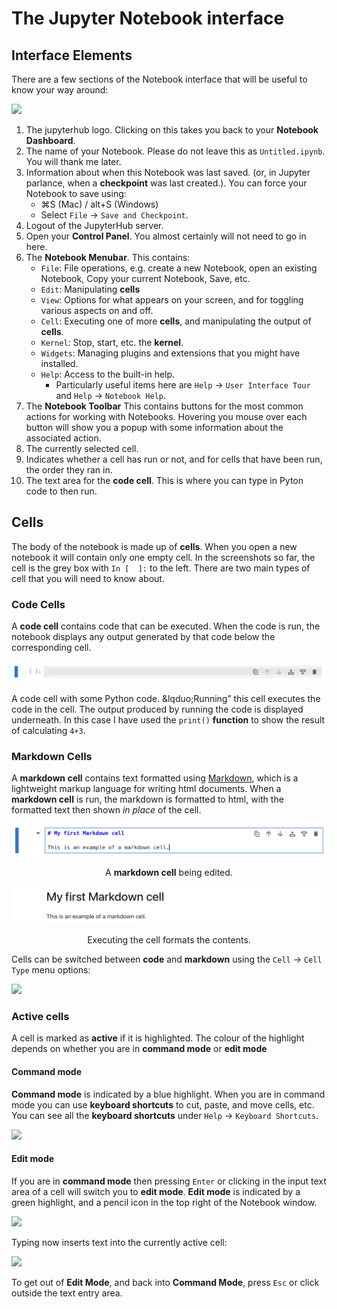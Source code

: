# The Jupyter Notebook interface

## Interface Elements

There are a few sections of the Notebook interface that will be useful to know your way around:

![](https://github.com/pythoninchemistry/ch40208/raw/master/CH40208/notebooks_introduction/images/elements.png)

1. The jupyterhub logo. Clicking on this takes you back to your **Notebook Dashboard**.
2. The name of your Notebook. Please do not leave this as `Untitled.ipynb`. You will thank me later.
3. Information about when this Notebook was last saved. (or, in Jupyter parlance, when a **checkpoint** was last created.).
    You can force your Notebook to save using:
    - ⌘S (Mac) / alt+S (Windows)
    - Select `File` -> `Save and Checkpoint`.
4. Logout of the JupyterHub server.
5. Open your **Control Panel**. You almost certainly will not need to go in here.
6. The **Notebook Menubar**. This contains:
    - `File`: File operations, e.g. create a new Notebook, open an existing Notebook, Copy your current Notebook, Save, etc.
    - `Edit`: Manipulating **cells**
    - `View`: Options for what appears on your screen, and for toggling various aspects on and off.
    - `Cell`: Executing one of more **cells**, and manipulating the output of **cells**.
    - `Kernel`: Stop, start, etc. the **kernel**.
    - `Widgets`: Managing plugins and extensions that you might have installed.
    - `Help`: Access to the built-in help.
        - Particularly useful items here are `Help` &#8594; `User Interface Tour` and `Help` &#8594; `Notebook Help`.
7. The **Notebook Toolbar**
    This contains buttons for the most common actions for working with Notebooks. Hovering you mouse over each button will show you a popup with some information about the associated action.
8. The currently selected cell.
9. Indicates whether a cell has run or not, and for cells that have been run, the order they ran in.
10. The text area for the **code cell**. This is where you can type in Pyton code to then run.

## Cells

The body of the notebook is made up of **cells**. When you open a new notebook it will contain only one empty cell. In the screenshots so far, the cell is the grey box with `In [  ]:` to the left. There are two main types of cell that you will need to know about.

### Code Cells

A **code cell** contains code that can be executed. When the code is run, the notebook displays any output generated by that code below the corresponding cell.

![](https://github.com/pythoninchemistry/ch40208/raw/master/CH40208/notebooks_introduction/images/code_cell.png)

A code cell with some Python code. &lqduo;Running&rdquo; this cell executes the code in the cell. The output produced by running the code is displayed underneath. In this case I have used the `print()` **function** to show the result of calculating `4+3`.

### Markdown Cells

A **markdown cell** contains text formatted using [Markdown](https://www.markdownguide.org/basic-syntax/), which is a lightweight markup language for writing html documents. When a **markdown cell** is run, the markdown is formatted to html, with the formatted text then shown _in place_ of the cell.

![](https://github.com/pythoninchemistry/ch40208/raw/master/CH40208/notebooks_introduction/images/md_cell.png)
<p align="center">A <b>markdown cell</b> being edited.</p>

![](https://github.com/pythoninchemistry/ch40208/raw/master/CH40208/notebooks_introduction/images/formatted_md.png)
<p align="center">Executing the cell formats the contents.</p>

Cells can be switched between **code** and **markdown** using the `Cell` -> `Cell Type` menu options:

![](https://github.com/pythoninchemistry/ch40208/raw/master/CH40208/notebooks_introduction/images/cell_switch.png)

### Active cells

A cell is marked as **active** if it is highlighted. The colour of the highlight depends on whether you are in **command mode** or **edit mode**

#### Command mode

**Command mode** is indicated by a blue highlight. When you are in command mode you can use **keyboard shortcuts** to cut, paste, and move cells, etc. You can see all the **keyboard shortcuts** under `Help` &#8594; `Keyboard Shortcuts`.

![](https://github.com/pythoninchemistry/ch40208/raw/master/CH40208/notebooks_introduction/images/command_mode.png)

#### Edit mode

If you are in **command mode** then pressing `Enter` or clicking in the input text area of a cell will switch you to **edit mode**. **Edit mode** is indicated by a green highlight, and a pencil icon in the top right of the Notebook window.

![](https://github.com/pythoninchemistry/ch40208/raw/master/CH40208/notebooks_introduction/images/edit_mode.png)

Typing now inserts text into the currently active cell:

![](https://github.com/pythoninchemistry/ch40208/raw/master/CH40208/notebooks_introduction/images/edit_mode_filled.png)

To get out of **Edit Mode**, and back into **Command Mode**, press `Esc` or click outside the text entry area.
